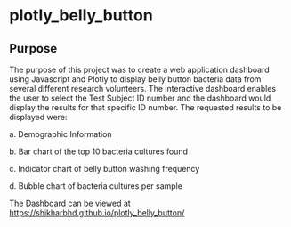 # plotly_belly_button

## Purpose
The purpose of this project was to create a web application dashboard using Javascript and Plotly to display belly button bacteria data from several different research volunteers. The interactive dashboard enables the user to select the Test Subject ID number and the dashboard would display the results for that specific ID number. The requested results to be displayed were:

a. Demographic Information

b. Bar chart of the top 10 bacteria cultures found

c. Indicator chart of belly button washing frequency

d. Bubble chart of bacteria cultures per sample


The Dashboard can be viewed at https://shikharbhd.github.io/plotly_belly_button/
